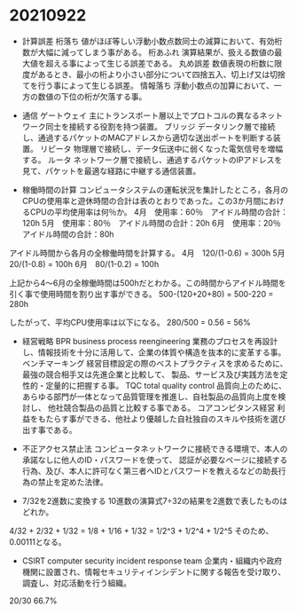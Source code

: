 # 20210922

- 計算誤差
桁落ち
値がほぼ等しい浮動小数点数同士の減算において、有効桁数が大幅に減ってしまう事がある。
桁あふれ
演算結果が、扱える数値の最大値を超える事によって生じる誤差である。
丸め誤差
数値表現の桁数に限度があるとき、最小の桁より小さい部分について四捨五入、切上げ又は切捨てを行う事によって生じる誤差。
情報落ち
浮動小数点の加算において、一方の数値の下位の桁が欠落する事。

- 通信
ゲートウェイ
主にトランスポート層以上でプロトコルの異なるネットワーク同士を接続する役割を持つ装置。
ブリッジ
データリンク層で接続し、通過するパケットのMACアドレスから適切な送出ポートを判断する装置。
リピータ
物理層で接続し、データ伝送中に弱くなった電気信号を増幅する。
ルータ
ネットワーク層で接続し、通過するパケットのIPアドレスを見て、パケットを最適な経路に中継する通信装置。

- 稼働時間の計算
コンピュータシステムの運転状況を集計したところ，各月のCPUの使用率と遊休時間の合計は表のとおりであった。この3か月間におけるCPUの平均使用率は何％か。
4月　使用率：60％　アイドル時間の合計：120h
5月　使用率：80％　アイドル時間の合計：20h
6月　使用率：20％　アイドル時間の合計：80h

アイドル時間から各月の全稼働時間を計算する。
4月　120/(1-0.6) = 300h
5月　20/(1-0.8) = 100h
6月　80/(1-0.2) = 100h

上記から4〜6月の全稼働時間は500hだとわかる。この時間からアイドル時間を引く事で使用時間を割り出す事ができる。
500-(120+20+80) = 500-220 = 280h

したがって、平均CPU使用率は以下になる。
280/500 = 0.56 = 56%

- 経営戦略
BPR business process reengineering
業務のプロセスを再設計し、情報技術を十分に活用して、企業の体質や構造を抜本的に変革する事。
ベンチマーキング
経営目標設定の際のベストプラクティスを求めるために、最強の競合相手又は先進企業と比較して、
製品、サービス及び実践方法を定性的・定量的に把握する事。
TQC total quality control
品質向上のために、あらゆる部門が一体となって品質管理を推進し、自社製品の品質向上度を検討し、
他社競合製品の品質と比較する事である。
コアコンピタンス経営
利益をもたらす事ができる、他社より優越した自社独自のスキルや技術を選び出す事である。

- 不正アクセス禁止法
コンピュータネットワークに接続できる環境で、本人の承諾なしに他人のID・パスワードを使って、
認証が必要なページに接続する行為、及び、本人に許可なく第三者へIDとパスワードを教えるなどの助長行為の禁止を定めた法律。

- 7/32を2進数に変換する
10進数の演算式7÷32の結果を2進数で表したものはどれか。

4/32 + 2/32 + 1/32 = 1/8 + 1/16 + 1/32 = 1/2^3 + 1/2^4 + 1/2^5
そのため、0.00111となる。

- CSIRT computer security incident response team
企業内・組織内や政府機関に設置され、情報セキュリティインシデントに関する報告を受け取り、調査し、対応活動を行う組織。

20/30 66.7%
